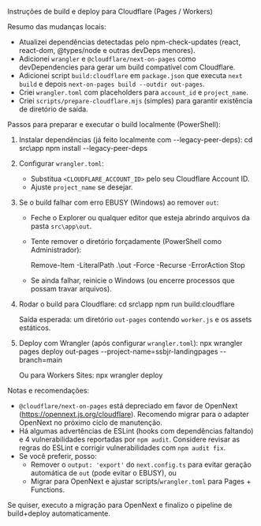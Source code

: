 Instruções de build e deploy para Cloudflare (Pages / Workers)

Resumo das mudanças locais:
- Atualizei dependências detectadas pelo npm-check-updates (react, react-dom, @types/node e outras devDeps menores).
- Adicionei `wrangler` e `@cloudflare/next-on-pages` como devDependencies para gerar um build compatível com Cloudflare.
- Adicionei script `build:cloudflare` em `package.json` que executa `next build` e depois `next-on-pages build --outdir out-pages`.
- Criei `wrangler.toml` com placeholders para `account_id` e `project_name`.
- Criei `scripts/prepare-cloudflare.mjs` (simples) para garantir existência de diretório de saída.

Passos para preparar e executar o build localmente (PowerShell):

1) Instalar dependências (já feito localmente com --legacy-peer-deps):
   cd src\app
   npm install --legacy-peer-deps

2) Configurar `wrangler.toml`:
   - Substitua `<CLOUDFLARE_ACCOUNT_ID>` pelo seu Cloudflare Account ID.
   - Ajuste `project_name` se desejar.

3) Se o build falhar com erro EBUSY (Windows) ao remover `out`:
   - Feche o Explorer ou qualquer editor que esteja abrindo arquivos da pasta `src\app\out`.
   - Tente remover o diretório forçadamente (PowerShell como Administrador):

     Remove-Item -LiteralPath .\out -Force -Recurse -ErrorAction Stop

   - Se ainda falhar, reinicie o Windows (ou encerre processos que possam travar arquivos).

4) Rodar o build para Cloudflare:
   cd src\app
   npm run build:cloudflare

   Saída esperada: um diretório `out-pages` contendo `worker.js` e os assets estáticos.

5) Deploy com Wrangler (após configurar `wrangler.toml`):
   npx wrangler pages deploy out-pages --project-name=ssbjr-landingpages --branch=main

   Ou para Workers Sites:
   npx wrangler deploy

Notas e recomendações:
- `@cloudflare/next-on-pages` está depreciado em favor de OpenNext (https://opennext.js.org/cloudflare). Recomendo migrar para o adapter OpenNext no próximo ciclo de manutenção.
- Há algumas advertências de ESLint (hooks com dependências faltando) e 4 vulnerabilidades reportadas por `npm audit`. Considere revisar as regras do ESLint e corrigir vulnerabilidades com `npm audit fix`.
- Se você preferir, posso:
  - Remover o `output: 'export'` do `next.config.ts` para evitar geração automática de `out` (pode evitar o EBUSY), ou
  - Migrar para OpenNext e ajustar scripts/`wrangler.toml` para Pages + Functions.

Se quiser, executo a migração para OpenNext e finalizo o pipeline de build+deploy automaticamente.
